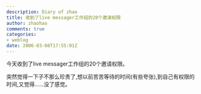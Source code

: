```yaml
---
description: Diary of zhao
title: 收到了live messager工作组的20个邀请权限
author: zhaohao
comments: true
categories:
- weblog
date: 2006-03-08T17:55:01Z
---
```


今天收到了live messager工作组的20个邀请权限。   

突然觉得一下子不那么珍贵了,想以前苦苦等待的时间(有些夸张),到自己有权限的时间,又觉得……没了感觉。   